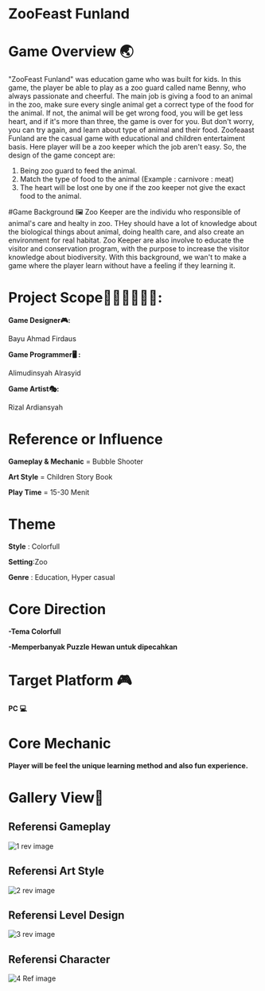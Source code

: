 # ZooFeast Funland

# Game Overview 🌏
"ZooFeast Funland" was education game who was built for kids. In this game, the player be able to play as a zoo guard called name Benny, who always passionate and cheerful. The main job is giving a food to an animal in the zoo, make sure every single animal get a correct type of the food for the animal. If not, the animal will be get wrong food, you will be get less heart, and if it's more than three, the game is over for you. But don't worry, you can try again, and learn about type of animal and their food.
Zoofeaast Funland are the casual game with educational and children entertaiment basis. Here player will be a zoo keeper which the job aren't easy. So, the design of the game concept are:
1. Being zoo guard to feed the animal.
2. Match the type of food to the animal (Example : carnivore : meat)
3. The heart will be lost one by one if the zoo keeper not give the exact food to the animal.

#Game Background 🖼️
Zoo Keeper are the individu who responsible of animal's care and healty in zoo. THey should have a lot of knowledge about the biological things about animal, doing health care, and also create an environment for real habitat.
Zoo Keeper are also involve to educate the visitor and conservation program, with the purpose to increase the visitor knowledge about biodiversity. With this background, we wan't to make a game where the player learn without have a feeling if they learning it.

# Project Scope🙋🏻‍♀️🙋🏻‍♂️:

**Game Designer🎮:**

Bayu Ahmad Firdaus

**Game Programmer🖥️ :**

Alimudinsyah Alrasyid

**Game Artist🎭:**

Rizal Ardiansyah

# Reference or Influence

**Gameplay & Mechanic** = Bubble Shooter

**Art Style** = Children Story Book

**Play Time** = 15-30 Menit

# Theme
**Style** : Colorfull

**Setting**:Zoo

**Genre** : Education, Hyper casual

# Core Direction
**-Tema Colorfull**

**-Memperbanyak Puzzle Hewan untuk dipecahkan**

# Target Platform 🎮
**PC 💻**

# Core Mechanic
**Player will be feel the unique learning method and also fun experience.**

# Gallery View🌆
## Referensi Gameplay
![1 rev image](https://github.com/alimudinsyah12/KancilFriendPuzzle/assets/118440652/2d65fb2c-987e-4d63-baf7-990e5f70996c)

## Referensi Art Style
![2 rev image](https://github.com/alimudinsyah12/KancilFriendPuzzle/assets/118440652/853bb4d9-d50d-448b-8640-0aff651e6707)

## Referensi Level Design
![3 rev image](https://github.com/alimudinsyah12/KancilFriendPuzzle/assets/118440652/da5fc39a-e721-4496-8978-68b396e2974d)


## Referensi Character
![4 Ref image](https://github.com/alimudinsyah12/KancilFriendPuzzle/assets/118440652/5638368a-47fe-4ff6-9e2f-d8898d82d608)
